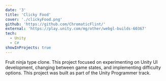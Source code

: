 ```yaml
---
date: '3'
title: 'Clicky Food'
cover: './clickyFood.png'
github: 'https://github.com/ChromaticFlint/'
external: 'https://play.unity.com/mg/other/webgl-builds-60367'
tech:
  - Unity
  - C#
showInProjects: true
---
```


Fruit ninja type clone. This project focused on experimenting on Unity UI development, changing between game states, and implementing difficulty options. This project was built as part of the Unity Programmer track.
